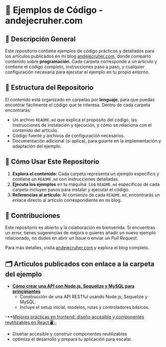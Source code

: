 # 📘 Ejemplos de Código - andejecruher.com

## 📌 Descripción General

Este repositorio contiene ejemplos de código prácticos y detallados para los artículos publicados en mi blog [andejecruher.com](https://andejecruher.com/blog), donde comparto contenido sobre **programación**. Cada carpeta corresponde a un artículo y contiene el código completo, instrucciones paso a paso, y cualquier configuración necesaria para ejecutar el ejemplo en tu propio entorno.

## 📁 Estructura del Repositorio

El contenido está organizado en carpetas por **lenguaje**, para que puedas encontrar fácilmente el código que te interesa. Dentro de cada carpeta encontrarás:

- Un archivo `README.md` que explica el propósito del código, las instrucciones de instalación y ejecución, y cómo se relaciona con el contenido del artículo.
- Código fuente y archivos de configuración necesarios.
- Documentación adicional (si aplica), para guiarte en la implementación y adaptación del ejemplo.
  
## 🚀 Cómo Usar Este Repositorio

1. **Explora el contenido:** Cada carpeta representa un ejemplo específico y contiene un `README.md` con instrucciones detalladas.
2. **Ejecuta los ejemplos** en tu máquina: Los `README.md` específicos de cada carpeta incluyen pasos para instalar y ejecutar el código.
3. **Referencias al artículo:** Al comienzo de cada `README.md`, encontrarás un enlace directo al artículo correspondiente en mi blog.

## 🌟 Contribuciones

Este repositorio es abierto y la colaboración es bienvenida. Si encuentras un error, tienes sugerencias de mejora o quieres añadir un nuevo ejemplo relacionado, no dudes en abrir un *Issue* o enviar un *Pull Request*.

Para más detalles, visita [andejecruher.com](https://andejecruher.com/blog) y explora el blog completo.

## 🗂️ Articulos publicados con enlace a la carpeta del ejemplo

- **[Cómo crear una API con Node.js, Sequelize y MySQL para principiantes](NodeJs/api-nodejs-sequelize/README.md)**
  - Construcción de una API RESTful usando Node.js, Sequelize y MySQL.
  - Incluye el setup inicial, modelos, rutas y controladores básicos.
  
-**[Mejores prácticas en frontend: diseño accesible y componentes reutilizables en React 🖥️✨](https://www.andejecruher.com/blog/mejores-practicas-en-frontend-diseno-accesible-y-componentes-reutilizables-en-react)
  - Diseñar accesible y construir componentes reutilizables
  - optimiza el desarrollo y prepara tu aplicación para escalar.
